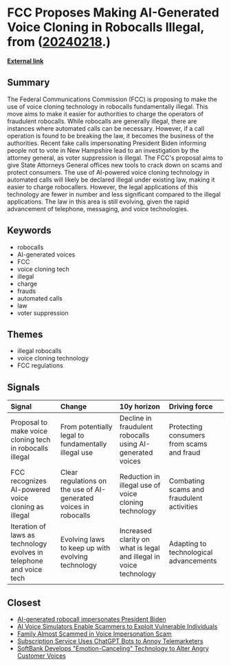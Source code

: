 # __FCC Proposes Making AI-Generated Voice Cloning in Robocalls Illegal__, from ([20240218](https://kghosh.substack.com/p/20240218).)

__[External link](https://techcrunch.com/2024/01/31/fcc-moves-to-outlaw-ai-generated-robocalls)__



## Summary

The Federal Communications Commission (FCC) is proposing to make the use of voice cloning technology in robocalls fundamentally illegal. This move aims to make it easier for authorities to charge the operators of fraudulent robocalls. While robocalls are generally illegal, there are instances where automated calls can be necessary. However, if a call operation is found to be breaking the law, it becomes the business of the authorities. Recent fake calls impersonating President Biden informing people not to vote in New Hampshire lead to an investigation by the attorney general, as voter suppression is illegal. The FCC's proposal aims to give State Attorneys General offices new tools to crack down on scams and protect consumers. The use of AI-powered voice cloning technology in automated calls will likely be declared illegal under existing law, making it easier to charge robocallers. However, the legal applications of this technology are fewer in number and less significant compared to the illegal applications. The law in this area is still evolving, given the rapid advancement of telephone, messaging, and voice technologies.

## Keywords

* robocalls
* AI-generated voices
* FCC
* voice cloning tech
* illegal
* charge
* frauds
* automated calls
* law
* voter suppression

## Themes

* illegal robocalls
* voice cloning technology
* FCC regulations

## Signals

| Signal                                                              | Change                                                           | 10y horizon                                                        | Driving force                             |
|:--------------------------------------------------------------------|:-----------------------------------------------------------------|:-------------------------------------------------------------------|:------------------------------------------|
| Proposal to make voice cloning tech in robocalls illegal            | From potentially legal to fundamentally illegal use              | Decline in fraudulent robocalls using AI-generated voices          | Protecting consumers from scams and fraud |
| FCC recognizes AI-powered voice cloning as illegal                  | Clear regulations on the use of AI-generated voices in robocalls | Reduction in illegal use of voice cloning technology               | Combating scams and fraudulent activities |
| Iteration of laws as technology evolves in telephone and voice tech | Evolving laws to keep up with evolving technology                | Increased clarity on what is legal and illegal in voice technology | Adapting to technological advancements    |

## Closest

* [AI-generated robocall impersonates President Biden](d73462d47098506eb9aa6c2b8cc180fb)
* [AI Voice Simulators Enable Scammers to Exploit Vulnerable Individuals](0a49a5c0770b63ff41a4b19b66e478b1)
* [Family Almost Scammed in Voice Impersonation Scam](f54781e6134c1e92d9778b89e3a9e84d)
* [Subscription Service Uses ChatGPT Bots to Annoy Telemarketers](857470c398e02e1332fa173027719cc5)
* [SoftBank Develops "Emotion-Canceling" Technology to Alter Angry Customer Voices](291a9b422929106e96db914ff5d60401)